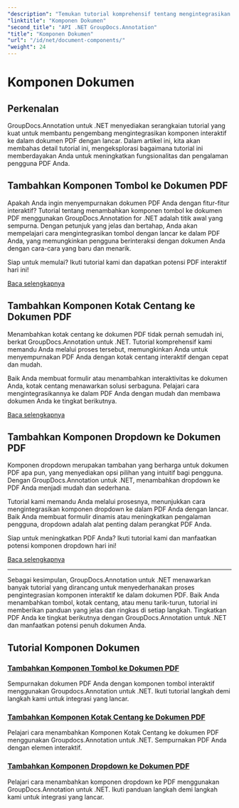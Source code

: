 ```yaml
---
"description": "Temukan tutorial komprehensif tentang mengintegrasikan komponen interaktif seperti tombol, kotak centang, dan dropdown ke dalam dokumen PDF menggunakan GroupDocs.Annotation .NET."
"linktitle": "Komponen Dokumen"
"second_title": "API .NET GroupDocs.Annotation"
"title": "Komponen Dokumen"
"url": "/id/net/document-components/"
"weight": 24
---
```


# Komponen Dokumen

## Perkenalan

GroupDocs.Annotation untuk .NET menyediakan serangkaian tutorial yang kuat untuk membantu pengembang mengintegrasikan komponen interaktif ke dalam dokumen PDF dengan lancar. Dalam artikel ini, kita akan membahas detail tutorial ini, mengeksplorasi bagaimana tutorial ini memberdayakan Anda untuk meningkatkan fungsionalitas dan pengalaman pengguna PDF Anda.

## Tambahkan Komponen Tombol ke Dokumen PDF

Apakah Anda ingin menyempurnakan dokumen PDF Anda dengan fitur-fitur interaktif? Tutorial tentang menambahkan komponen tombol ke dokumen PDF menggunakan GroupDocs.Annotation for .NET adalah titik awal yang sempurna. Dengan petunjuk yang jelas dan bertahap, Anda akan mempelajari cara mengintegrasikan tombol dengan lancar ke dalam PDF Anda, yang memungkinkan pengguna berinteraksi dengan dokumen Anda dengan cara-cara yang baru dan menarik.

Siap untuk memulai? Ikuti tutorial kami dan dapatkan potensi PDF interaktif hari ini!

[Baca selengkapnya](./add-button-component-to-pdf/)

## Tambahkan Komponen Kotak Centang ke Dokumen PDF

Menambahkan kotak centang ke dokumen PDF tidak pernah semudah ini, berkat GroupDocs.Annotation untuk .NET. Tutorial komprehensif kami memandu Anda melalui proses tersebut, memungkinkan Anda untuk menyempurnakan PDF Anda dengan kotak centang interaktif dengan cepat dan mudah.

Baik Anda membuat formulir atau menambahkan interaktivitas ke dokumen Anda, kotak centang menawarkan solusi serbaguna. Pelajari cara mengintegrasikannya ke dalam PDF Anda dengan mudah dan membawa dokumen Anda ke tingkat berikutnya.

[Baca selengkapnya](./add-checkbox-component-to-pdf/)

## Tambahkan Komponen Dropdown ke Dokumen PDF

Komponen dropdown merupakan tambahan yang berharga untuk dokumen PDF apa pun, yang menyediakan opsi pilihan yang intuitif bagi pengguna. Dengan GroupDocs.Annotation untuk .NET, menambahkan dropdown ke PDF Anda menjadi mudah dan sederhana.

Tutorial kami memandu Anda melalui prosesnya, menunjukkan cara mengintegrasikan komponen dropdown ke dalam PDF Anda dengan lancar. Baik Anda membuat formulir dinamis atau meningkatkan pengalaman pengguna, dropdown adalah alat penting dalam perangkat PDF Anda.

Siap untuk meningkatkan PDF Anda? Ikuti tutorial kami dan manfaatkan potensi komponen dropdown hari ini!

[Baca selengkapnya](./add-dropdown-component-to-pdf/)

---

Sebagai kesimpulan, GroupDocs.Annotation untuk .NET menawarkan banyak tutorial yang dirancang untuk menyederhanakan proses pengintegrasian komponen interaktif ke dalam dokumen PDF. Baik Anda menambahkan tombol, kotak centang, atau menu tarik-turun, tutorial ini memberikan panduan yang jelas dan ringkas di setiap langkah. Tingkatkan PDF Anda ke tingkat berikutnya dengan GroupDocs.Annotation untuk .NET dan manfaatkan potensi penuh dokumen Anda.
## Tutorial Komponen Dokumen
### [Tambahkan Komponen Tombol ke Dokumen PDF](./add-button-component-to-pdf/)
Sempurnakan dokumen PDF Anda dengan komponen tombol interaktif menggunakan Groupdocs.Annotation untuk .NET. Ikuti tutorial langkah demi langkah kami untuk integrasi yang lancar.
### [Tambahkan Komponen Kotak Centang ke Dokumen PDF](./add-checkbox-component-to-pdf/)
Pelajari cara menambahkan Komponen Kotak Centang ke dokumen PDF menggunakan Groupdocs.Annotation untuk .NET. Sempurnakan PDF Anda dengan elemen interaktif.
### [Tambahkan Komponen Dropdown ke Dokumen PDF](./add-dropdown-component-to-pdf/)
Pelajari cara menambahkan komponen dropdown ke PDF menggunakan GroupDocs.Annotation untuk .NET. Ikuti panduan langkah demi langkah kami untuk integrasi yang lancar.